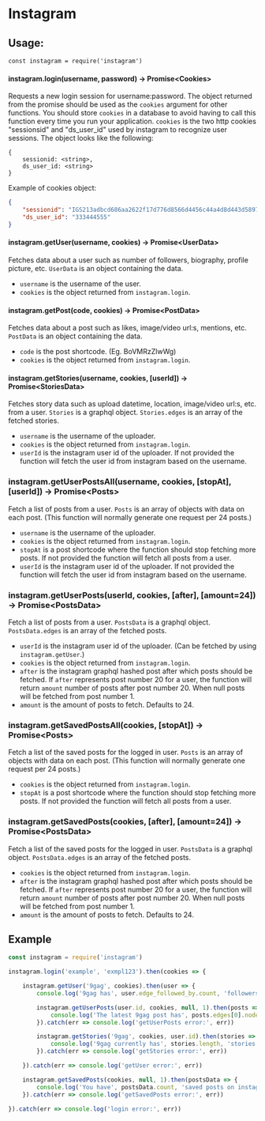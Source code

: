 # Instagram

## Usage:
```
const instagram = require('instagram')
```

#### instagram.login(username, password) → Promise&lt;Cookies&gt;
Requests a new login session for username:password. The object returned from the promise should be used as the `cookies` argument for other functions. You should store `cookies` in a database to avoid having to call this function every time you run your application. `cookies` is the two http cookies "sessionsid" and "ds_user_id" used by instagram to recognize user sessions. The object looks like the following:

```
{
    sessionid: <string>,
    ds_user_id: <string>
}
```
Example of cookies object:
```json
{
    "sessionid": "IGS213adbcd686aa2622f17d776d8566d4456c44a4d8d443d5897c%3A5vNpwsshqYUxibVGuIDTEG1VUbV9byTz%3A%7B%22_auth_user_id%22%333444555%2C%22_auth_user_backend%22%3A%22accounts.backends.CaseInsensitiveModelBackend%22%2C%22_auth_user_hash%22%3A%22%22%2C%22_platform%22%3A4%2C%22_token_ver%22%3A2%2C%22_token%22%3A%333444555%3A3ngAFGnsdhNrti8934ngnaldfxe0nAZvoguQgtyx%3Ade6afadf6c12b2a8f3fasdfaacaa2622f17d77ac95170c2312a3ad4a34332314207b%22%2C%22last_refreshed%22%3A15365419832.15976452124%7D",
    "ds_user_id": "333444555"
}
```


#### instagram.getUser(username, cookies) → Promise&lt;UserData&gt;
Fetches data about a user such as number of followers, biography, profile picture, etc. `UserData` is an object containing the data.

- `username` is the username of the user.
- `cookies` is the object returned from `instagram.login`.

#### instagram.getPost(code, cookies) → Promise&lt;PostData&gt;
Fetches data about a post such as likes, image/video url:s, mentions, etc. `PostData` is an object containing the data.

- `code` is the post shortcode. (Eg. BoVMRzZlwWg)
- `cookies` is the object returned from `instagram.login`.

#### instagram.getStories(username, cookies, [userId]) → Promise&lt;StoriesData&gt;
Fetches story data such as upload datetime, location, image/video url:s, etc. from a user. `Stories` is a graphql object. `Stories.edges` is an array of the fetched stories.

- `username` is the username of the uploader.
- `cookies` is the object returned from `instagram.login`.
- `userId` is the instagram user id of the uploader. If not provided the function will fetch the user id from instagram based on the username.

### instagram.getUserPostsAll(username, cookies, [stopAt], [userId]) → Promise&lt;Posts&gt;
Fetch a list of posts from a user. `Posts` is an array of objects with data on each post. (This function will normally generate one request per 24 posts.)

- `username` is the username of the uploader.
- `cookies` is the object returned from `instagram.login`.
- `stopAt` is a post shortcode where the function should stop fetching more posts. If not provided the function will fetch all posts from a user.
- `userId` is the instagram user id of the uploader. If not provided the function will fetch the user id from instagram based on the username.

### instagram.getUserPosts(userId, cookies, [after], [amount=24]) → Promise&lt;PostsData&gt;
Fetch a list of posts from a user. `PostsData` is a graphql object. `PostsData.edges` is an array of the fetched posts.

- `userId` is the instagram user id of the uploader. (Can be fetched by using `instagram.getUser`.)
- `cookies` is the object returned from `instagram.login`.
- `after` is the instagram graphql hashed post after which posts should be fetched. If `after` represents post number 20 for a user, the function will return `amount` number of posts after post number 20. When null posts will be fetched from post number 1.
- `amount` is the amount of posts to fetch. Defaults to 24.

### instagram.getSavedPostsAll(cookies, [stopAt]) → Promise&lt;Posts&gt;
Fetch a list of the saved posts for the logged in user. `Posts` is an array of objects with data on each post. (This function will normally generate one request per 24 posts.)

- `cookies` is the object returned from `instagram.login`.
- `stopAt` is a post shortcode where the function should stop fetching more posts. If not provided the function will fetch all posts from a user.

### instagram.getSavedPosts(cookies, [after], [amount=24]) → Promise&lt;PostsData&gt;
Fetch a list of the saved posts for the logged in user. `PostsData` is a graphql object. `PostsData.edges` is an array of the fetched posts.

- `cookies` is the object returned from `instagram.login`.
- `after` is the instagram graphql hashed post after which posts should be fetched. If `after` represents post number 20 for a user, the function will return `amount` number of posts after post number 20. When null posts will be fetched from post number 1.
- `amount` is the amount of posts to fetch. Defaults to 24.

## Example

```javascript
const instagram = require('instagram')

instagram.login('example', 'exmpl123').then(cookies => {

    instagram.getUser('9gag', cookies).then(user => {
        console.log('9gag has', user.edge_followed_by.count, 'followers on Instagram!')

        instagram.getUserPosts(user.id, cookies, null, 1).then(posts => {
            console.log('The latest 9gag post has', posts.edges[0].node.edge_media_preview_like.count, 'likes!')
        }).catch(err => console.log('getUserPosts error:', err))

        instagram.getStories('9gag', cookies, user.id).then(stories => {
            console.log('9gag currently has', stories.length, 'stories!')
        }).catch(err => console.log('getStories error:', err))

    }).catch(err => console.log('getUser error:', err))

    instagram.getSavedPosts(cookies, null, 1).then(postsData => {
        console.log('You have', postsData.count, 'saved posts on instagram!')
    }).catch(err => console.log('getSavedPosts error:', err))

}).catch(err => console.log('login error:', err))

```